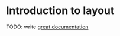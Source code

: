 # Introduction to layout

TODO: write [great documentation](http://jacobian.org/writing/what-to-write/)
